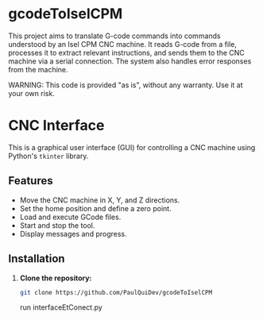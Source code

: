# gcodeToIselCPM
This project aims to translate G-code commands into commands understood by an Isel CPM CNC machine. It reads G-code from a file, processes it to extract relevant instructions, and sends them to the CNC machine via a serial connection. The system also handles error responses from the machine.

WARNING: This code is provided "as is", without any warranty. Use it at your own risk.

# CNC Interface

This is a graphical user interface (GUI) for controlling a CNC machine using Python's `tkinter` library.

## Features

- Move the CNC machine in X, Y, and Z directions.
- Set the home position and define a zero point.
- Load and execute GCode files.
- Start and stop the tool.
- Display messages and progress.

## Installation

1. **Clone the repository:**
   ```sh
   git clone https://github.com/PaulQuiDev/gcodeToIselCPM
   ```
   run interfaceEtConect.py 
